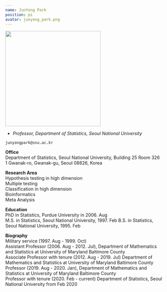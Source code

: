 ```yaml
---
name: JunYong Park
position: pi
avatar: junyong_park.png
---
```


<img width="300" src="{{site.baseurl}}/images/people/{{page.avatar}}" data-action="zoom">

- _Professor, Department of Statistics, Seoul National University_<br>

<i class="fa fa-envelope-o"></i> `junyongpark@snu.ac.kr`

**Office**<br>
Department of Statistics, Seoul National University, Building 25 Room 326 <br>
1 Gwanak-ro, Gwanak-gu, Seoul 08826, Korea

**Research Area**<br>
Hypothesis testing in high dimension<br>
Multiple testing<br>
Classification in high dimension<br>
Bioinformatics<br>
Meta Analysis<br>

**Education**<br>
PhD in Statistics, Purdue University in 2006. Aug <br>
M.S. in Statistics, Seoul National University, 1997. Feb <bf>
B.S. in Statistics, Seoul National University, 1995. Feb  
 
**Biography**<br>
Military service (1997. Aug - 1999. Oct)  <br>
Assistant Professor (2006. Aug - 2012. Jul), Department of Mathematics and Statistics at University of Maryland Baltimore County<br>
Associate Professor with tenure (2012. Aug - 2019. Jul)   Department of Mathematics and Statistics at University of Maryland Baltimore County<br>
Professor (2019. Aug - 2020. Jan), Department of Mathematics and Statistics at University of Maryland Baltimore County<br>
Professor with tenure (2020. Feb - current)  Department of Statistics, Seoul National University from Feb 2020<br>


